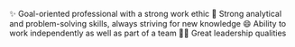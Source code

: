 ✨ Goal-oriented professional with a strong work ethic
💬 Strong analytical and problem-solving skills, always striving for new knowledge
😄 Ability to work independently as well as part of a team
👩‍💻 Great leadership qualities

<!--
**Katerynapass/Katerynapass** is a ✨ _special_ ✨ repository because its `README.md` (this file) appears on your GitHub profile.

Here are some ideas to get you started:



